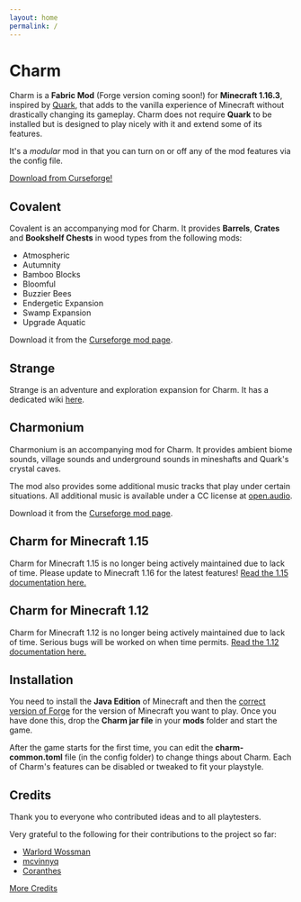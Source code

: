 ```yaml
---
layout: home
permalink: /
---
```


# Charm
Charm is a **Fabric Mod** (Forge version coming soon!) for **Minecraft 1.16.3**, inspired by [Quark](https://quark.vazkii.us/), that adds to the vanilla experience of Minecraft without drastically changing its gameplay.
Charm does not require **Quark** to be installed but is designed to play nicely with it and extend some of its features.

It's a *modular* mod in that you can turn on or off any of the mod features via the config file.

<div class="download">
    <a href="https://www.curseforge.com/minecraft/mc-mods/charm" class="btn btn-github">Download from Curseforge!</a>
</div>


## Covalent
Covalent is an accompanying mod for Charm.  It provides **Barrels**, **Crates** and **Bookshelf Chests** in wood types from the following mods:
* Atmospheric
* Autumnity
* Bamboo Blocks
* Bloomful
* Buzzier Bees
* Endergetic Expansion
* Swamp Expansion
* Upgrade Aquatic

Download it from the [Curseforge mod page](https://www.curseforge.com/minecraft/mc-mods/covalent).


## Strange
Strange is an adventure and exploration expansion for Charm.  It has a dedicated wiki [here](https://svenhjol.github.io/Strange/).


## Charmonium
Charmonium is an accompanying mod for Charm.  It provides ambient biome sounds, village sounds and underground sounds in mineshafts and Quark's crystal caves.

The mod also provides some additional music tracks that play under certain situations.  All additional music is available under a CC license at [open.audio](https://open.audio/channels/charmonium/).

Download it from the [Curseforge mod page](https://www.curseforge.com/minecraft/mc-mods/charmonium).


## Charm for Minecraft 1.15
Charm for Minecraft 1.15 is no longer being actively maintained due to lack of time.
Please update to Minecraft 1.16 for the latest features!  [Read the 1.15 documentation here.]({{site.baseurl}}/features-1.15/index)

## Charm for Minecraft 1.12
Charm for Minecraft 1.12 is no longer being actively maintained due to lack of time.  Serious bugs will be worked on when time permits.  [Read the 1.12 documentation here.]({{site.baseurl}}/features-1.12/index)

## Installation
You need to install the **Java Edition** of Minecraft and then the [correct version of Forge](https://files.minecraftforge.net/) for the version of Minecraft you want to play.  Once you have done this, drop the **Charm jar file** in your **mods** folder and start the game.

After the game starts for the first time, you can edit the **charm-common.toml** file (in the config folder) to change things about Charm.  Each of Charm's features can be disabled or tweaked to fit your playstyle.


## Credits
Thank you to everyone who contributed ideas and to all playtesters.  

Very grateful to the following for their contributions to the project so far:
* [Warlord Wossman](https://www.curseforge.com/members/warlordwossman)
* [mcvinnyq](https://www.curseforge.com/members/mcvinnyq)
* [Coranthes](https://www.curseforge.com/members/coranthes)

[More Credits](credits)